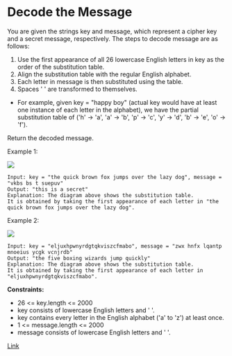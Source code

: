 # Decode the Message

You are given the strings key and message, which represent a cipher key and a secret message, respectively. The steps to
decode message are as follows:

1. Use the first appearance of all 26 lowercase English letters in key as the order of the substitution table.
2. Align the substitution table with the regular English alphabet.
3. Each letter in message is then substituted using the table.
4. Spaces ' ' are transformed to themselves.

- For example, given key = "happy boy" (actual key would have at least one instance of each letter in the alphabet), we
  have the partial substitution table of ('h' -> 'a', 'a' -> 'b', 'p' -> 'c', 'y' -> 'd', 'b' -> 'e', 'o' -> 'f').

Return the decoded message.

Example 1:

![](https://assets.leetcode.com/uploads/2022/05/08/ex1new4.jpg)
```
Input: key = "the quick brown fox jumps over the lazy dog", message = "vkbs bs t suepuv"
Output: "this is a secret"
Explanation: The diagram above shows the substitution table.
It is obtained by taking the first appearance of each letter in "the quick brown fox jumps over the lazy dog".
```

Example 2:

![](https://assets.leetcode.com/uploads/2022/05/08/ex2new.jpg)
```
Input: key = "eljuxhpwnyrdgtqkviszcfmabo", message = "zwx hnfx lqantp mnoeius ycgk vcnjrdb"
Output: "the five boxing wizards jump quickly"
Explanation: The diagram above shows the substitution table.
It is obtained by taking the first appearance of each letter in "eljuxhpwnyrdgtqkviszcfmabo".
```

**Constraints:**
- 26 <= key.length <= 2000
- key consists of lowercase English letters and ' '.
- key contains every letter in the English alphabet ('a' to 'z') at least once.
- 1 <= message.length <= 2000
- message consists of lowercase English letters and ' '.

[Link]()